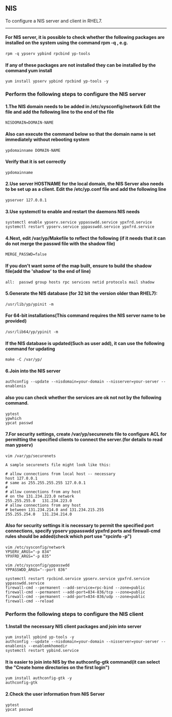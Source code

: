 NIS
-----

To configure a NIS server and client in RHEL7.

-----

#### For NIS server, it is possible to check whether the following packages are installed on the system using the command rpm -q <package-name>, e.g.

    rpm -q ypserv ypbind rpcbind yp-tools

#### If any of these packages are not installed they can be installed by the command yum install <package-name>

    yum install ypserv ypbind rpcbind yp-tools -y

### Perform the following steps to configure the NIS server

#### 1.The NIS domain needs to be added in /etc/sysconfig/network Edit the file and add the following line to the end of the file

    NISDOMAIN=DOMAIN-NAME

#### Also can execute the command below so that the domain name is set immediately without rebooting system

    ypdomainname DOMAIN-NAME

#### Verify that it is set correctly

    ypdomainname

#### 2.Use server HOSTNAME for the local domain, the NIS Server also needs to be set up as a client. Edit the /etc/yp.conf file and add the following line

    ypserver 127.0.0.1

#### 3.Use systemctl to enable and restart the daemons NIS needs

    systemctl enable ypserv.service yppasswdd.service ypxfrd.service
    systemctl restart ypserv.service yppasswdd.service ypxfrd.service

#### 4.Next, edit /var/yp/Makefile to reflect the following (if it needs that it can do not merge the passwd file with the shadow file)

    MERGE_PASSWD=false

#### If you don't want some of the map built, ensure to build the shadow file(add the 'shadow' to the end of line)

    all:  passwd group hosts rpc services netid protocols mail shadow

#### 5.Generate the NIS database (for 32 bit the version older than RHEL7):

    /usr/lib/yp/ypinit -m

#### For 64-bit installations(This command requires the NIS server name to be provided)

    /usr/lib64/yp/ypinit -m

#### If the NIS database is updated(Such as user add), it can use the following command for updating 

    make -C /var/yp/

#### 6.Join into the NIS server

    authconfig --update --nisdomain=your-domain --nisserver=your-server --enablenis

#### also you can check whether the services are ok not not by the following command.

    yptest
    ypwhich
    ypcat passwd

#### 7.For security settings, create /var/yp/securenets file to configure ACL for permitting the specified clients to connect the server.(for details to read man ypserv)

    vim /var/yp/securenets

    A sample securenets file might look like this:

    # allow connections from local host -- necessary
    host 127.0.0.1
    # same as 255.255.255.255 127.0.0.1
    #
    # allow connections from any host
    # on the 131.234.223.0 network
    255.255.255.0   131.234.223.0
    # allow connections from any host
    # between 131.234.214.0 and 131.234.215.255
    255.255.254.0   131.234.214.0

#### Also for security settings it is necessary to permit the specified port connections, specify ypserv yppasswdd ypxfrd ports and firewall-cmd rules should be added(check which port use "rpcinfo -p")

    vim /etc/sysconfig/network
    YPSERV_ARGS="-p 834"
    YPXFRD_ARGS="-p 835"

    vim /etc/sysconfig/yppasswdd
    YPPASSWDD_ARGS="--port 836"

    systemctl restart rpcbind.service ypserv.service ypxfrd.service yppasswdd.service
    firewall-cmd --permanent --add-service=rpc-bind --zone=public
    firewall-cmd --permanent --add-port=834-836/tcp --zone=public
    firewall-cmd --permanent --add-port=834-836/udp --zone=public
    firewall-cmd --reload

### Perform the following steps to configure the NIS client
#### 1.Install the necessary NIS client packages and join into server

    yum install ypbind yp-tools -y
    authconfig --update --nisdomain=your-domain --nisserver=your-server --enablenis --enablemkhomedir
    systemctl restart ypbind.service

#### It is easier to join into NIS by the authconfig-gtk command(it can select the "Create home directories on the first login")

    yum install authconfig-gtk -y
    authconfig-gtk

#### 2.Check the user information from NIS Server

    yptest
    ypcat passwd
